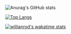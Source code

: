 ![Anurag's GitHub stats](https://github-readme-stats.vercel.app/api?username=Mr-mansur&show_icons=true&theme=dark)

[![Top Langs](https://github-readme-stats.vercel.app/api/top-langs/?username=Mr-mansur&layout=demo)](https://github.com/anuraghazra/github-readme-stats)

[![willianrod's wakatime stats](https://github-readme-stats.vercel.app/api/wakatime?username=Mr-mansur)](https://github.com/anuraghazra/github-readme-stats)
